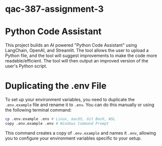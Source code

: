 # qac-387-assignment-3

# Python Code Assistant 

This project builds an AI powered "Python Code Assistant" using LangChain, OpenAI, and Streamlit. The tool allows the user to upload a Python file, and the tool will suggest improvements to make the code more readable/efficient. The tool will then output an improved version of the user's Python script. 


# Duplicating the .env File
To set up your environment variables, you need to duplicate the `.env.example` file and rename it to `.env`. You can do this manually or using the following terminal command:

```bash
cp .env.example .env # Linux, macOS, Git Bash, WSL
copy .env.example .env # Windows Command Prompt
```

This command creates a copy of `.env.example` and names it `.env`, allowing you to configure your environment variables specific to your setup.
